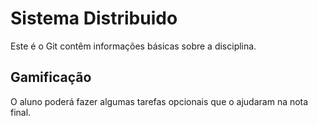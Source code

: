 # Sistema Distribuido

Este é o Git contêm informações básicas sobre a disciplina.


Gamificação
-----------

O aluno poderá fazer algumas tarefas opcionais que o ajudaram na nota final. 


